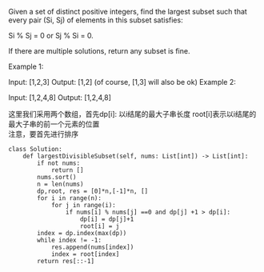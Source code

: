Given a set of distinct positive integers, find the largest subset such that every pair (Si, Sj) of elements in this subset satisfies:

Si % Sj = 0 or Sj % Si = 0.

If there are multiple solutions, return any subset is fine.

Example 1:

Input: [1,2,3]
Output: [1,2] (of course, [1,3] will also be ok)
Example 2:

Input: [1,2,4,8]
Output: [1,2,4,8]

这里我们采用两个数组，首先dp[i]: 以i结尾的最大子串长度 root[i]表示以i结尾的最大子串的前一个元素的位置  
注意，要首先进行排序
```
class Solution:
    def largestDivisibleSubset(self, nums: List[int]) -> List[int]:
        if not nums:
            return []
        nums.sort()
        n = len(nums)
        dp,root, res = [0]*n,[-1]*n, []
        for i in range(n):
            for j in range(i):
                if nums[i] % nums[j] ==0 and dp[j] +1 > dp[i]:
                    dp[i] = dp[j]+1
                    root[i] = j
        index = dp.index(max(dp))
        while index != -1:
            res.append(nums[index])
            index = root[index]
        return res[::-1]
    
```
